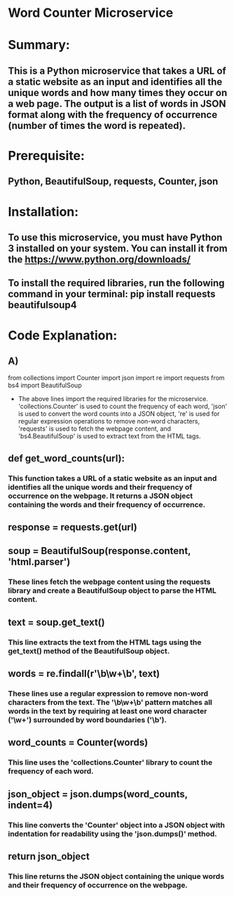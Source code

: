 # Word Counter Microservice

# Summary:
## This is a Python microservice that takes a URL of a static website as an input and identifies all the unique words and how many times they occur on a web      page.      The output is a list of words in JSON format along with the frequency of occurrence (number of times the word is repeated).

# Prerequisite:
## Python, BeautifulSoup, requests, Counter, json

# Installation:
## To use this microservice, you must have Python 3 installed on your system. You can install it from the https://www.python.org/downloads/

## To install the required libraries, run the following command in your terminal:  pip install requests beautifulsoup4


# Code Explanation:
## A)
  from collections import Counter
  import json
  import re
  import requests
  from bs4 import BeautifulSoup

- The above lines import the required libraries for the microservice. 'collections.Counter' is used to count the frequency of each word, 'json' is used to convert       the word counts into a JSON object, 're' is used for regular expression operations to remove non-word characters, 'requests' is used to fetch the webpage content,     and 'bs4.BeautifulSoup' is used to extract text from the HTML tags.

## def get_word_counts(url):

### This function takes a URL of a static website as an input and identifies all the unique words and their frequency of occurrence on the webpage. It returns a JSON         object containing the words and their frequency of occurrence.

##  response = requests.get(url)
##  soup = BeautifulSoup(response.content, 'html.parser')

### These lines fetch the webpage content using the requests library and create a BeautifulSoup object to parse the HTML content.

##   text = soup.get_text()

### This line extracts the text from the HTML tags using the get_text() method of the BeautifulSoup object.

##  words = re.findall(r'\b\w+\b', text)

### These lines use a regular expression to remove non-word characters from the text. The '\b\w+\b' pattern matches all words in the text by requiring at least one         word character ('\w+') surrounded by word boundaries ('\b').

## word_counts = Counter(words)

### This line uses the 'collections.Counter' library to count the frequency of each word.

##  json_object = json.dumps(word_counts, indent=4)

### This line converts the 'Counter' object into a JSON object with indentation for readability using the 'json.dumps()' method.

## return json_object

### This line returns the JSON object containing the unique words and their frequency of occurrence on the webpage.














